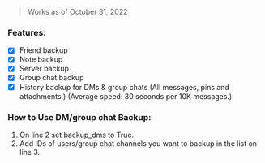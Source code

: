 > Works as of October 31, 2022

### Features:
- [x] Friend backup
- [x] Note backup
- [x] Server backup
- [x] Group chat backup
- [x] History backup for DMs & group chats (All messages, pins and attachments.) (Average speed: 30 seconds per 10K messages.)

### How to Use DM/group chat Backup:
1. On line 2 set backup_dms to True.
2. Add IDs of users/group chat channels you want to backup in the list on line 3.
